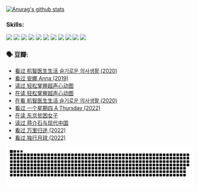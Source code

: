 
[![Anurag's github stats](https://github-readme-stats.vercel.app/api?username=w940853815)](https://github.com/anuraghazra/github-readme-stats)

### Skills:

<code><img height="32" src="https://cdn.jsdelivr.net/npm/simple-icons@v5/icons/python.svg"></code>
<code><img height="32" src="https://cdn.jsdelivr.net/npm/simple-icons@v5/icons/javascript.svg"></code>
<code><img height="32" src="https://cdn.jsdelivr.net/npm/simple-icons@v5/icons/django.svg"></code>
<code><img height="32" src="https://cdn.jsdelivr.net/npm/simple-icons@v5/icons/flask.svg"></code>
<code><img height="32" src="https://cdn.jsdelivr.net/npm/simple-icons@v5/icons/vuetify.svg"></code>
<code><img height="32" src="https://cdn.jsdelivr.net/npm/simple-icons@v5/icons/git.svg"></code>
<code><img height="32" src="https://cdn.jsdelivr.net/npm/simple-icons@v5/icons/docker.svg"></code>
<code><img height="32" src="https://cdn.jsdelivr.net/npm/simple-icons@v5/icons/postgresql.svg"></code>
<code><img height="32" src="https://cdn.jsdelivr.net/npm/simple-icons@v5/icons/elasticsearch.svg"></code>
<code><img height="32" src="https://cdn.jsdelivr.net/npm/simple-icons@v5/icons/macos.svg"></code>
<code><img height="32" src="https://cdn.jsdelivr.net/npm/simple-icons@v5/icons/linux.svg"></code>

### 🗣 豆瓣:

<!-- DOUBAN-ACTIVITIES:START -->
- [看过 机智医生生活 슬기로운 의사생활‎ (2020)](https://www.douban.com/people/136069238/status/4036497310/?_i=67326988)
- [看过 安娜 Anna‎ (2019)](https://www.douban.com/people/136069238/status/4034580096/?_i=67326988)
- [读过 轻松掌握超声心动图](https://www.douban.com/people/136069238/status/4031937639/?_i=67326988)
- [在读 轻松掌握超声心动图](https://www.douban.com/people/136069238/status/4030989967/?_i=67326988)
- [在看 机智医生生活 슬기로운 의사생활‎ (2020)](https://www.douban.com/people/136069238/status/4028652712/?_i=67326988)
- [看过 一个星期四 A Thursday‎ (2022)](https://www.douban.com/people/136069238/status/4027759975/?_i=67326988)
- [在读 东京贫困女子](https://www.douban.com/people/136069238/status/4027149520/?_i=67326988)
- [读过 蒋介石与现代中国](https://www.douban.com/people/136069238/status/4027149061/?_i=67326988)
- [看过 万里归途‎ (2022)](https://www.douban.com/people/136069238/status/4026748987/?_i=67326988)
- [看过 独行月球‎ (2022)](https://www.douban.com/people/136069238/status/4022883157/?_i=67326988)
<!-- DOUBAN-ACTIVITIES:END -->


![Snake animation](https://raw.githubusercontent.com/w940853815/w940853815/output/github-contribution-grid-snake.svg)

<!--
**w940853815/w940853815** is a ✨ _special_ ✨ repository because its `README.md` (this file) appears on your GitHub profile.

Here are some ideas to get you started:

- 🔭 I’m currently working on ...
- 🌱 I’m currently learning ...
- 👯 I’m looking to collaborate on ...
- 🤔 I’m looking for help with ...
- 💬 Ask me about ...
- 📫 How to reach me: ...
- 😄 Pronouns: ...
- ⚡ Fun fact: ...
-->
